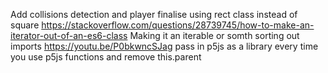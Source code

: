 Add collisions detection and player
finalise using rect class instead of square
https://stackoverflow.com/questions/28739745/how-to-make-an-iterator-out-of-an-es6-class
Making it an iterable or somth
sorting out imports
https://youtu.be/P0bkwncSJag
pass in p5js as a library every time you use p5js functions and remove this.parent